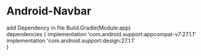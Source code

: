 # Android-Navbar
add  Dependency in file  Build.Gradle(Module:app) </br>
dependencies {
  implementation 'com.android.support:appcompat-v7:27.1.1'  </br>
  implementation 'com.android.support:design:27.1.1' </br>
}                                                    </br>
